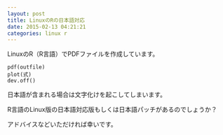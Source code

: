 ```yaml
---
layout: post
title: LinuxのRの日本語対応
date: 2015-02-13 04:21:21
categories: linux r
---
```

<!-- {% raw %} -->
<p>LinuxのR（R言語）でPDFファイルを作成しています。</p>

<pre><code>pdf(outfile)
plot(式)
dev.off()
</code></pre>

<p>日本語が含まれる場合は文字化けを起こしてしまいます。</p>

<p>R言語のLinux版の日本語対応版もしくは日本語パッチがあるのでしょうか？</p>

<p>アドバイスなどいただければ幸いです。</p>
<!-- {% endraw %} -->
